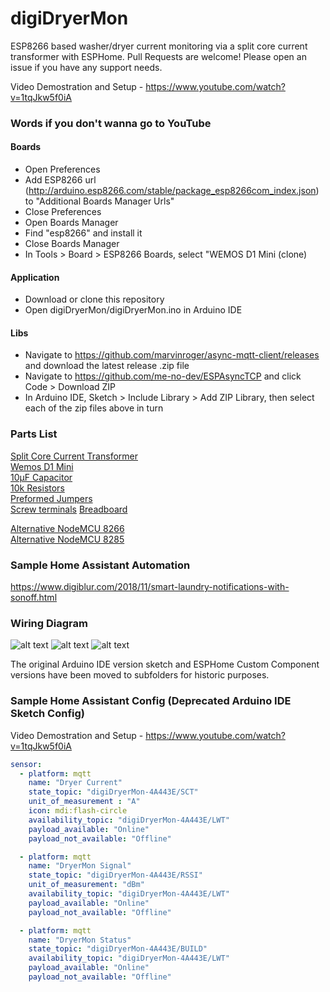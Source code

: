 # digiDryerMon
ESP8266 based washer/dryer current monitoring via a split core current transformer with ESPHome.  Pull Requests are welcome!  Please open an issue if you have any support needs.

Video Demostration and Setup - https://www.youtube.com/watch?v=1tqJkw5f0iA

### Words if you don't wanna go to YouTube
#### Boards
- Open Preferences
- Add ESP8266 url (http://arduino.esp8266.com/stable/package_esp8266com_index.json) to "Additional Boards Manager Urls"
- Close Preferences
- Open Boards Manager
- Find "esp8266" and install it
- Close Boards Manager
- In Tools > Board > ESP8266 Boards, select "WEMOS D1 Mini (clone)

#### Application
- Download or clone this repository
- Open digiDryerMon/digiDryerMon.ino in Arduino IDE

#### Libs
- Navigate to https://github.com/marvinroger/async-mqtt-client/releases and download the latest release .zip file
- Navigate to https://github.com/me-no-dev/ESPAsyncTCP and click Code > Download ZIP
- In Arduino IDE, Sketch > Include Library > Add ZIP Library, then select each of the zip files above in turn

### Parts List
[Split Core Current Transformer](https://amzn.to/2XDcnoX)  
[Wemos D1 Mini](https://amzn.to/2Z44jNS)  
[10µF Capacitor](https://amzn.to/2VFhGC6)  
[10k Resistors](https://amzn.to/2ErWhWi)  
[Preformed Jumpers](https://amzn.to/2Ha3bCs)  
[Screw terminals](https://amzn.to/2WiJoZF)
[Breadboard](https://amzn.to/2HbdINP)  

[Alternative NodeMCU 8266](https://amzn.to/2Eo3Ahu)  
[Alternative NodeMCU 8285](https://amzn.to/2TdNMIo)


### Sample Home Assistant Automation
https://www.digiblur.com/2018/11/smart-laundry-notifications-with-sonoff.html

### Wiring Diagram
![alt text](https://raw.githubusercontent.com/digiblur/digiDryerMon/master/jpgs/digiDryerMonLayout1.jpg "Wiring Diagram")
![alt text](https://raw.githubusercontent.com/digiblur/digiDryerMon/master/jpgs/digiDryerMonLayout2.jpg "Wiring Diagram2")
![alt text](https://raw.githubusercontent.com/digiblur/digiDryerMon/master/jpgs/sct-013-030-30a.jpg "SCT 30A/1V")

The original Arduino IDE version sketch and ESPHome Custom Component versions have been moved to subfolders for historic purposes.

### Sample Home Assistant Config (Deprecated Arduino IDE Sketch Config)

Video Demostration and Setup - https://www.youtube.com/watch?v=1tqJkw5f0iA

```YAML
sensor:
  - platform: mqtt
    name: "Dryer Current"
    state_topic: "digiDryerMon-4A443E/SCT"
    unit_of_measurement : "A"
    icon: mdi:flash-circle
    availability_topic: "digiDryerMon-4A443E/LWT"
    payload_available: "Online"
    payload_not_available: "Offline"

  - platform: mqtt
    name: "DryerMon Signal"
    state_topic: "digiDryerMon-4A443E/RSSI"
    unit_of_measurement: "dBm"
    availability_topic: "digiDryerMon-4A443E/LWT"
    payload_available: "Online"
    payload_not_available: "Offline"   

  - platform: mqtt
    name: "DryerMon Status"
    state_topic: "digiDryerMon-4A443E/BUILD"
    availability_topic: "digiDryerMon-4A443E/LWT"
    payload_available: "Online"
    payload_not_available: "Offline"
```

